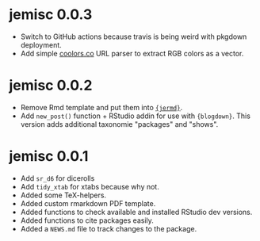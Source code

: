 # jemisc 0.0.3

* Switch to GitHub actions because travis is being weird with pkgdown deployment.
* Add simple [coolors.co](http://coolors.co/) URL parser to extract RGB colors as a vector.

# jemisc 0.0.2

* Remove Rmd template and put them into [`{jermd}`](https://git.tadaa-data.de/lukas/jermd).
* Add `new_post()` function + RStudio addin for use with `{blogdown}`. This version adds additional taxonomie "packages" and "shows".

# jemisc 0.0.1

* Add `sr_d6` for dicerolls
* Add `tidy_xtab` for xtabs because why not.
* Added some TeX-helpers.
* Added custom rmarkdown PDF template.
* Added functions to check available and installed RStudio dev versions.
* Added functions to cite packages easily.
* Added a `NEWS.md` file to track changes to the package.
